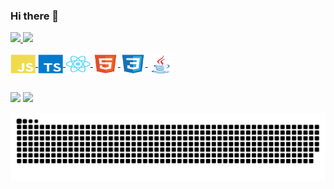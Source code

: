 ### Hi there 👋

<div>
  <a href="https://github.com/Anndrei87">
  <img height="180em" src="https://github-readme-stats.vercel.app/api?username=Anndrei87&show_icons=true&theme=dracula&include_all_commits=true&count_private=true"/>
  <img height="180em" src="https://github-readme-stats.vercel.app/api/top-langs/?username=Anndrei87&layout=compact&langs_count=7&theme=dracula"/>
</div>
  <div style="display: inline_block"><br>
    <img align="center" alt="Andrei-Js" height="30" width="40" src="https://raw.githubusercontent.com/devicons/devicon/master/icons/javascript/javascript-plain.svg">
    <img align="center" alt="Andrei-Ts" height="30" width="40" src="https://raw.githubusercontent.com/devicons/devicon/master/icons/typescript/typescript-plain.svg">
    <img align="center" alt="Andrei-React" height="30" width="40" src="https://raw.githubusercontent.com/devicons/devicon/master/icons/react/react-original.svg">
    <img align="center" alt="Andrei-HTML" height="30" width="40" src="https://raw.githubusercontent.com/devicons/devicon/master/icons/html5/html5-original.svg">
    <img align="center" alt="Andrei-css" height="30" width="40" src="https://raw.githubusercontent.com/devicons/devicon/master/icons/css3/css3-original.svg">
    <img align="center" alt="Andrei-java" height="30" width="40" src="https://raw.githubusercontent.com/devicons/devicon/master/icons/java/java-original.svg">
  </div>

  ##
  
<div> 
  
 
  <a href = "mailto:andrei09ka6@gmail.com"><img src="https://img.shields.io/badge/-Gmail-%23333?style=for-the-badge&logo=gmail&logoColor=white" target="_blank"></a>
  <a href="https://www.linkedin.com/in/andrei-moreira-a82414169/" target="_blank"><img src="https://img.shields.io/badge/-LinkedIn-%230077B5?style=for-the-badge&logo=linkedin&logoColor=white" target="_blank"></a> 
 
  ![Snake animation](https://github.com/Anndrei87/Anndrei87/blob/output/github-contribution-grid-snake.svg)
 
</div>
